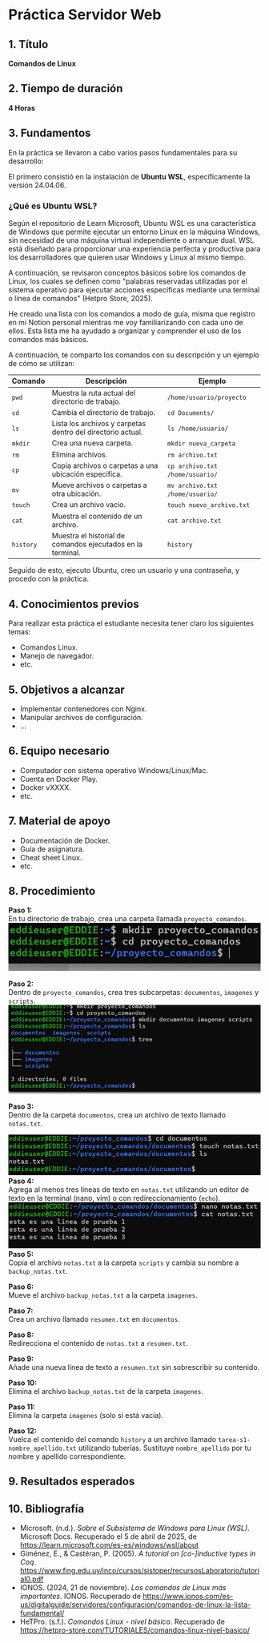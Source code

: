 # Práctica Servidor Web

## 1. Título

**Comandos de Linux**

## 2. Tiempo de duración

**4 Horas**

## 3. Fundamentos

En la práctica se llevaron a cabo varios pasos fundamentales para su desarrollo:

El primero consistió en la instalación de **Ubuntu WSL**, específicamente la versión 24.04.06.

### ¿Qué es Ubuntu WSL?

Según el repositorio de Learn Microsoft, Ubuntu WSL es una característica de Windows que permite ejecutar un entorno Linux en la máquina Windows, sin necesidad de una máquina virtual independiente o arranque dual. WSL está diseñado para proporcionar una experiencia perfecta y productiva para los desarrolladores que quieren usar Windows y Linux al mismo tiempo.

A continuación, se revisaron conceptos básicos sobre los comandos de Linux, los cuales se definen como "palabras reservadas utilizadas por el sistema operativo para ejecutar acciones específicas mediante una terminal o línea de comandos" (Hetpro Store, 2025).

He creado una lista con los comandos a modo de guía, misma que registro en mi Notion personal mientras me voy familiarizando con cada uno de ellos. Esta lista me ha ayudado a organizar y comprender el uso de los comandos más básicos.

A continuación, te comparto los comandos con su descripción y un ejemplo de cómo se utilizan:

| Comando  | Descripción                                                  | Ejemplo                          |
|----------|--------------------------------------------------------------|----------------------------------|
| `pwd`    | Muestra la ruta actual del directorio de trabajo.           | `/home/usuario/proyecto`        |
| `cd`     | Cambia el directorio de trabajo.                            | `cd Documents/`                 |
| `ls`     | Lista los archivos y carpetas dentro del directorio actual. | `ls /home/usuario/`             |
| `mkdir`  | Crea una nueva carpeta.                                     | `mkdir nueva_carpeta`           |
| `rm`     | Elimina archivos.                                           | `rm archivo.txt`                |
| `cp`     | Copia archivos o carpetas a una ubicación específica.       | `cp archivo.txt /home/usuario/` |
| `mv`     | Mueve archivos o carpetas a otra ubicación.                 | `mv archivo.txt /home/usuario/` |
| `touch`  | Crea un archivo vacío.                                      | `touch nuevo_archivo.txt`       |
| `cat`    | Muestra el contenido de un archivo.                         | `cat archivo.txt`               |
| `history`| Muestra el historial de comandos ejecutados en la terminal. | `history`                        |

Seguido de esto, ejecuto Ubuntu, creo un usuario y una contraseña, y procedo con la práctica.
## 4. Conocimientos previos

Para realizar esta práctica el estudiante necesita tener claro los siguientes temas:

- Comandos Linux.
- Manejo de navegador.
- etc.

## 5. Objetivos a alcanzar

- Implementar contenedores con Nginx.
- Manipular archivos de configuración.
- ...

## 6. Equipo necesario

- Computador con sistema operativo Windows/Linux/Mac.
- Cuenta en Docker Play.
- Docker vXXXX.
- etc.

## 7. Material de apoyo

- Documentación de Docker.
- Guía de asignatura.
- Cheat sheet Linux.
- etc.
  
## 8. Procedimiento

**Paso 1:**  
En tu directorio de trabajo, crea una carpeta llamada `proyecto_comandos`.
![Descripción de la imagen](https://github.com/Edissonfierro/Comandoslinux/blob/main/1.jpg?raw=true)



**Paso 2:**  
Dentro de `proyecto_comandos`, crea tres subcarpetas: `documentos`, `imagenes` y `scripts`.
![Descripción de la imagen](https://github.com/Edissonfierro/Comandoslinux/blob/main/2.jpg?raw=true)

**Paso 3:**  
Dentro de la carpeta `documentos`, crea un archivo de texto llamado `notas.txt`.

![Descripción de la imagen](https://github.com/Edissonfierro/Comandoslinux/blob/main/3.jpg?raw=true)
**Paso 4:**  
Agrega al menos tres líneas de texto en `notas.txt` utilizando un editor de texto en la terminal (nano, vim) o con redireccionamiento (`echo`).
![Descripción de la imagen](https://github.com/Edissonfierro/Comandoslinux/blob/main/4.jpg?raw=true)
**Paso 5:**  
Copia el archivo `notas.txt` a la carpeta `scripts` y cambia su nombre a `backup_notas.txt`.

**Paso 6:**  
Mueve el archivo `backup_notas.txt` a la carpeta `imagenes`.

**Paso 7:**  
Crea un archivo llamado `resumen.txt` en `documentos`.

**Paso 8:**  
Redirecciona el contenido de `notas.txt` a `resumen.txt`.

**Paso 9:**  
Añade una nueva línea de texto a `resumen.txt` sin sobrescribir su contenido.

**Paso 10:**  
Elimina el archivo `backup_notas.txt` de la carpeta `imagenes`.

**Paso 11:**  
Elimina la carpeta `imagenes` (solo si está vacía).

**Paso 12:**  
Vuelca el contenido del comando `history` a un archivo llamado `tarea-s1-nombre_apellido.txt` utilizando tuberías. Sustituye `nombre_apellido` por tu nombre y apellido correspondiente.

## 9. Resultados esperados



## 10. Bibliografía

- Microsoft. (n.d.). *Sobre el Subsistema de Windows para Linux (WSL)*. Microsoft Docs. Recuperado el 5 de abril de 2025, de https://learn.microsoft.com/es-es/windows/wsl/about
- Giménez, E., & Castéran, P. (2005). *A tutorial on [co-]inductive types in Coq*. https://www.fing.edu.uy/inco/cursos/sistoper/recursosLaboratorio/tutorial0.pdf
- IONOS. (2024, 21 de noviembre). *Los comandos de Linux más importantes*. IONOS. Recuperado de https://www.ionos.com/es-us/digitalguide/servidores/configuracion/comandos-de-linux-la-lista-fundamental/
- HeTPro. (s.f.). *Comandos Linux - nivel básico*. Recuperado de https://hetpro-store.com/TUTORIALES/comandos-linux-nivel-basico/

